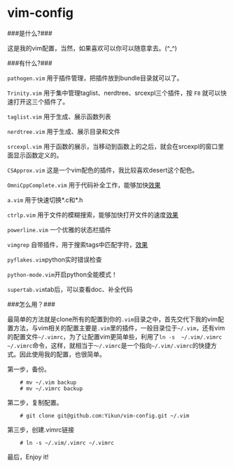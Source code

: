 vim-config
==========
###是什么?###

这是我的vim配置，当然，如果喜欢可以你可以随意拿去。(^_^)

###有什么?###

`pathogen.vim` 用于插件管理，把插件放到bundle目录就可以了。

`Trinity.vim` 用于集中管理taglist、nerdtree、srcexpl三个插件，按 `F8` 就可以快速打开这三个插件了。

`taglist.vim` 用于生成、展示函数列表

`nerdtree.vim` 用于生成、展示目录和文件

`srcexpl.vim` 用于函数的展示，当移动到函数上的之后，就会在srcexpl的窗口里面显示函数定义的。

`CSApprox.vim` 这是一个vim配色的插件，我比较喜欢desert这个配色。

`OmniCppComplete.vim` 用于代码补全工作，能够加快[效果](/assets/post/2014-03-19-vim/vim_omni.png)

`a.vim` 用于快速切换*.c和*.h

`ctrlp.vim` 用于文件的模糊搜索，能够加快打开文件的速度[效果](/assets/post/2014-03-19-vim/vim_ctrlp.png)

`powerline.vim` 一个优雅的状态栏插件

`vimgrep` 自带插件，用于搜索tags中匹配字符，[效果](/assets/post/2014-03-19-vim/vim_grep.png)

`pyflakes.vim`python实时错误检查

`python-mode.vim`开启python全能模式！

`supertab.vim`tab后，可以查看doc、补全代码

###怎么用？###

最简单的方法就是clone所有的配置到你的`.vim`目录之中，首先交代下我的vim配置方法，与vim相关的配置主要是`.vim`里的插件，一般目录位于`~/.vim`，还有vim的配置文件`~/.vimrc`，为了让配置vim更简单些，利用了`ln -s  ~/.vim/.vimrc ~/.vimrc`命令，这样，就相当于`～/.vimrc`是一个指向`~/.vim/.vimrc`的快捷方式。因此使用我的配置，也很简单。

第一步，备份。

        # mv ~/.vim backup
        # mv ~/.vimrc backup

第二步，复制配置。

        # git clone git@github.com:Yikun/vim-config.git ~/.vim
    
第三步，创建.vimrc链接

        # ln -s ~/.vim/.vimrc ~/.vimrc
        
最后，Enjoy it!
